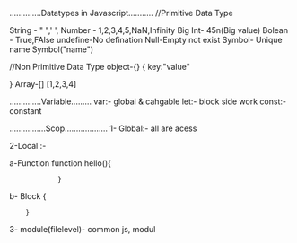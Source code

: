 ..............Datatypes in Javascript...........
//Primitive Data  Type

String - " ",' ',
Number - 1,2,3,4,5,NaN,Infinity
Big Int- 45n(Big value)
Bolean - True,FAlse
undefine-No defination
Null-Empty not exist
Symbol- Unique name Symbol("name")


//Non Primitive Data  Type
object-{}
{
    key:"value"

}
Array-[]
[1,2,3,4]


..............Variable.........
var:- global & cahgable
let:- block side work
const:-constant

................Scop...................
1- Global:- all are acess

2-Local :-

a-Function
function hello(){

                }

b- Block
        {
        
        }

3- module(filelevel)- common js, modul


